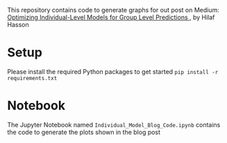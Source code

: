 This repository contains code to generate graphs for out post on Medium: 
<a href=""> Optimizing Individual-Level Models for Group Level Predictions </a>, by Hilaf Hasson
<br>

# Setup
Please install the required Python packages to get started
`pip install -r requirements.txt`

# Notebook
The Jupyter Notebook named `Individual_Model_Blog_Code.ipynb` contains the code to generate the plots shown in the blog post
